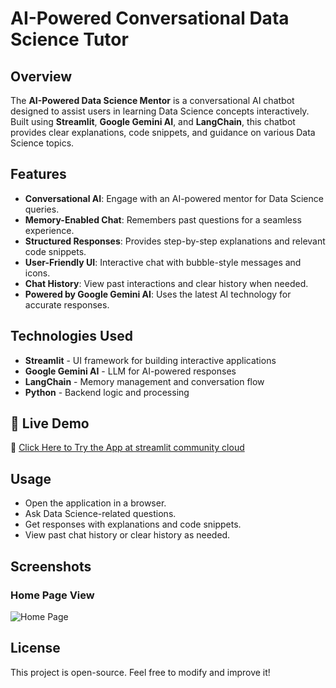 # AI-Powered Conversational Data Science Tutor

## Overview
The **AI-Powered Data Science Mentor** is a conversational AI chatbot designed to assist users in learning Data Science concepts interactively. Built using **Streamlit**, **Google Gemini AI**, and **LangChain**, this chatbot provides clear explanations, code snippets, and guidance on various Data Science topics.

## Features
-  **Conversational AI**: Engage with an AI-powered mentor for Data Science queries.
-  **Memory-Enabled Chat**: Remembers past questions for a seamless experience.
-  **Structured Responses**: Provides step-by-step explanations and relevant code snippets.
-  **User-Friendly UI**: Interactive chat with bubble-style messages and icons.
-  **Chat History**: View past interactions and clear history when needed.
-  **Powered by Google Gemini AI**: Uses the latest AI technology for accurate responses.

## Technologies Used
- **Streamlit** - UI framework for building interactive applications
- **Google Gemini AI** - LLM for AI-powered responses
- **LangChain** - Memory management and conversation flow
- **Python** - Backend logic and processing

## 🚀 Live Demo  
🔗 [Click Here to Try the App at streamlit community cloud](https://aiconversationaldstutor-haiysqrlpih5gqwce3ezkt.streamlit.app/) 

## Usage
- Open the application in a browser.
- Ask Data Science-related questions.
- Get responses with explanations and code snippets.
- View past chat history or clear history as needed.


## Screenshots
### Home Page View
![Home Page]()



## License
This project is open-source. Feel free to modify and improve it! 
